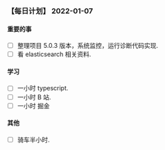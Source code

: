 ### 【每日计划】 2022-01-07

#### 重要的事

- [ ] 整理项目 5.0.3 版本，系统监控，运行诊断代码实现.
- [ ] 看 elasticsearch 相关资料.

#### 学习

- [ ] 一小时 typescript.
- [ ] 一小时 B 站.
- [ ] 一小时 掘金

#### 其他

- [ ] 骑车半小时.
